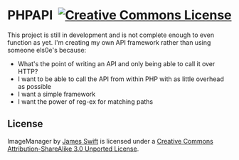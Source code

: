 <h1>
PHPAPI
<a rel="license" href="http://creativecommons.org/licenses/by-sa/3.0/deed.en_US" style="float:right;"><img alt="Creative Commons License" style="border-width:0" src="http://i.creativecommons.org/l/by-sa/3.0/88x31.png" /></a>
</h1>

This project is still in development and is not complete enough to even function as yet. I'm creating my own API framework 
rather than using someone els0e's because:

- What's the point of writing an API and only being able to call it over HTTP?
- I want to be able to call the API from within PHP with as little overhead as possible
- I want a simple framework
- I want the power of reg-ex for matching paths

## License

<span xmlns:dct="http://purl.org/dc/terms/" property="dct:title">ImageManager</span> by 
<a xmlns:cc="http://creativecommons.org/ns#" href="https://github.com/James-Swift/ImageManager" property="cc:attributionName" rel="cc:attributionURL">James Swift</a>
 is licensed under a <a rel="license" href="http://creativecommons.org/licenses/by-sa/3.0/deed.en_US">Creative Commons Attribution-ShareAlike 3.0 Unported License</a>.
